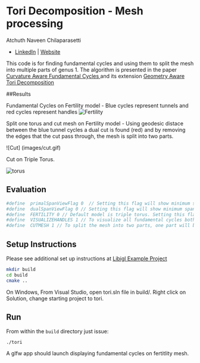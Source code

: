 # Tori Decomposition - Mesh processing

Atchuth Naveen Chilaparasetti
  * [LinkedIn](https://www.linkedin.com/in/atchutnaveench/) | [Website](naiveen.github.io)

This code is for finding fundamental cycles and using them to split the mesh into multiple parts of genus 1. The algorithm is presented in the paper [Curvature Aware Fundamental Cycles
](https://www.ics.uci.edu/~gopi/SamplePubs/CurvatureAwareFCycles.pdf) and its extension [Geometry Aware Tori Decomposition
](https://onlinelibrary.wiley.com/doi/full/10.1111/cgf.13641)


##Results

Fundamental Cycles on Fertility model -  Blue cycles represent tunnels and red cycles represent handles
![Fertility](images/fertility.gif)


Split one torus and cut mesh on Fertility model -  Using geodesic distace between the blue tunnel cycles a dual cut is found (red) and by removing the edges that the cut pass through, the mesh is split into two parts.

![Cut] (images/cut.gif)


Cut on Triple Torus.

![torus](images/triple.torus.png)

## Evaluation
```bash
#define  primalSpanViewFlag 0  // Setting this flag will show minimum spanning tree found on Primary mesh edges
#define  dualSpanViewFlag 0 // Setting this flag will show minimum spanning tree found on Dual graph mesh edges
#define  FERTILITY 0 // Default model is triple torus. Setting this flag will make the code use Fertility model. 
#define  VISUALIZEHANDLES 1 // To visualize all fundamental cycles both tunnel and handles
#define  CUTMESH 1 // To split the mesh into two parts, one part will be of genus one
```

## Setup Instructions
Please see additional set up instructions at [Libigl Example Project](https://github.com/libigl/libigl-example-project)

```bash
mkdir build
cd build
cmake ..
```

On Windows,
From Visual Studio, open tori.sln file in build/.
Right click on Solution, change starting project to tori.  


## Run

From within the `build` directory just issue:

    ./tori

A glfw app should launch displaying fundamental cycles on fertitlity mesh.
